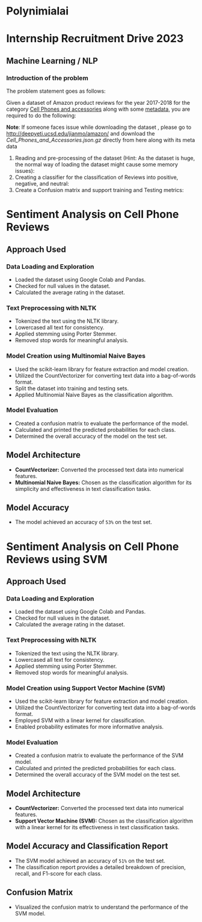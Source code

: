 # Polynimialai
# Internship Recruitment Drive 2023

## Machine Learning / NLP
### Introduction of the problem
The problem statement goes as follows:

Given a dataset of Amazon product reviews for the year 2017-2018 for the category [Cell Phones and accessories](http://deepyeti.ucsd.edu/jianmo/amazon/categoryFiles/Cell_Phones_and_Accessories.json.gz) along with some [metadata](http://deepyeti.ucsd.edu/jianmo/amazon/metaFiles2/meta_Cell_Phones_and_Accessories.json.gz), you are required to do the following:


**Note**: If someone faces issue while downloading the dataset , please go to http://deepyeti.ucsd.edu/jianmo/amazon/ and download the *Cell_Phones_and_Accessories.json.gz* directly from here along with its meta data


1. Reading and pre-processing of the dataset (Hint: As the dataset is huge, the normal way of loading the dataset might cause some memory issues):
2. Creating a classifier for the classification of Reviews into positive, negative, and neutral: 
3. Create a Confusion matrix and support training and Testing metrics: 


# Sentiment Analysis on Cell Phone Reviews

## Approach Used

### Data Loading and Exploration

- Loaded the dataset using Google Colab and Pandas.
- Checked for null values in the dataset.
- Calculated the average rating in the dataset.

### Text Preprocessing with NLTK

- Tokenized the text using the NLTK library.
- Lowercased all text for consistency.
- Applied stemming using Porter Stemmer.
- Removed stop words for meaningful analysis.

### Model Creation using Multinomial Naive Bayes

- Used the scikit-learn library for feature extraction and model creation.
- Utilized the CountVectorizer for converting text data into a bag-of-words format.
- Split the dataset into training and testing sets.
- Applied Multinomial Naive Bayes as the classification algorithm.

### Model Evaluation

- Created a confusion matrix to evaluate the performance of the model.
- Calculated and printed the predicted probabilities for each class.
- Determined the overall accuracy of the model on the test set.

## Model Architecture

- **CountVectorizer:** Converted the processed text data into numerical features.
- **Multinomial Naive Bayes:** Chosen as the classification algorithm for its simplicity and effectiveness in text classification tasks.

## Model Accuracy

- The model achieved an accuracy of `53%` on the test set.


# Sentiment Analysis on Cell Phone Reviews using SVM

## Approach Used

### Data Loading and Exploration

- Loaded the dataset using Google Colab and Pandas.
- Checked for null values in the dataset.
- Calculated the average rating in the dataset.

### Text Preprocessing with NLTK

- Tokenized the text using the NLTK library.
- Lowercased all text for consistency.
- Applied stemming using Porter Stemmer.
- Removed stop words for meaningful analysis.

### Model Creation using Support Vector Machine (SVM)

- Used the scikit-learn library for feature extraction and model creation.
- Utilized the CountVectorizer for converting text data into a bag-of-words format.
- Employed SVM with a linear kernel for classification.
- Enabled probability estimates for more informative analysis.

### Model Evaluation

- Created a confusion matrix to evaluate the performance of the SVM model.
- Calculated and printed the predicted probabilities for each class.
- Determined the overall accuracy of the SVM model on the test set.

## Model Architecture

- **CountVectorizer:** Converted the processed text data into numerical features.
- **Support Vector Machine (SVM):** Chosen as the classification algorithm with a linear kernel for its effectiveness in text classification tasks.

## Model Accuracy and Classification Report

- The SVM model achieved an accuracy of `51%` on the test set.
- The classification report provides a detailed breakdown of precision, recall, and F1-score for each class.

## Confusion Matrix

- Visualized the confusion matrix to understand the performance of the SVM model.




